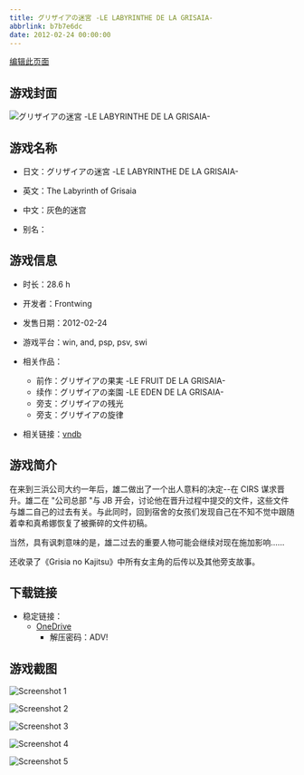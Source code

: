 ```yaml
---
title: グリザイアの迷宮 -LE LABYRINTHE DE LA GRISAIA-
abbrlink: b7b7e6dc
date: 2012-02-24 00:00:00
---
```

[编辑此页面](https://github.com/ACG-3/ADV3-source/blob/main/source/_posts/games/%E3%82%B0%E3%83%AA%E3%82%B6%E3%82%A4%E3%82%A2%E3%81%AE%E8%BF%B7%E5%AE%AE%20-LE%20LABYRINTHE%20DE%20LA%20GRISAIA-.md)

## 游戏封面

![グリザイアの迷宮 -LE LABYRINTHE DE LA GRISAIA-](https://pan.timero.xyz/onedrive/img_lib_001/%E3%82%B0%E3%83%AA%E3%82%B6%E3%82%A4%E3%82%A2%E3%81%AE%E8%BF%B7%E5%AE%AE%20-LE%20LABYRINTHE%20DE%20LA%20GRISAIA-_cover.avif)


## 游戏名称

- 日文：グリザイアの迷宮 -LE LABYRINTHE DE LA GRISAIA-
- 英文：The Labyrinth of Grisaia
- 中文：灰色的迷宫

- 别名：


## 游戏信息

- 时长：28.6 h
- 开发者：Frontwing
- 发售日期：2012-02-24
- 游戏平台：win, and, psp, psv, swi
- 相关作品：
   - 前作：グリザイアの果実 -LE FRUIT DE LA GRISAIA-
   - 续作：グリザイアの楽園 -LE EDEN DE LA GRISAIA-
   - 旁支：グリザイアの残光
   - 旁支：グリザイアの旋律

- 相关链接：[vndb](https://vndb.org/v7723)


## 游戏简介

在来到三浜公司大约一年后，雄二做出了一个出人意料的决定--在 CIRS 谋求晋升。雄二在 "公司总部 "与 JB 开会，讨论他在晋升过程中提交的文件，这些文件与雄二自己的过去有关。与此同时，回到宿舍的女孩们发现自己在不知不觉中跟随着幸和真希娜恢复了被撕碎的文件初稿。

当然，具有讽刺意味的是，雄二过去的重要人物可能会继续对现在施加影响......


还收录了《Grisia no Kajitsu》中所有女主角的后传以及其他旁支故事。


## 下载链接

- 稳定链接：
    - [OneDrive](https://pan.timero.xyz/onedrive/adv_lib_001/%E3%82%B0%E3%83%AA%E3%82%B6%E3%82%A4%E3%82%A2%E3%81%AE%E8%BF%B7%E5%AE%AE%20-LE%20LABYRINTHE%20DE%20LA%20GRISAIA-)
        - 解压密码：ADV!



## 游戏截图


![Screenshot 1](https://pan.timero.xyz/onedrive/img_lib_001/%E3%82%B0%E3%83%AA%E3%82%B6%E3%82%A4%E3%82%A2%E3%81%AE%E8%BF%B7%E5%AE%AE%20-LE%20LABYRINTHE%20DE%20LA%20GRISAIA-_Screenshot_1.avif)

![Screenshot 2](https://pan.timero.xyz/onedrive/img_lib_001/%E3%82%B0%E3%83%AA%E3%82%B6%E3%82%A4%E3%82%A2%E3%81%AE%E8%BF%B7%E5%AE%AE%20-LE%20LABYRINTHE%20DE%20LA%20GRISAIA-_Screenshot_2.avif)

![Screenshot 3](https://pan.timero.xyz/onedrive/img_lib_001/%E3%82%B0%E3%83%AA%E3%82%B6%E3%82%A4%E3%82%A2%E3%81%AE%E8%BF%B7%E5%AE%AE%20-LE%20LABYRINTHE%20DE%20LA%20GRISAIA-_Screenshot_3.avif)

![Screenshot 4](https://pan.timero.xyz/onedrive/img_lib_001/%E3%82%B0%E3%83%AA%E3%82%B6%E3%82%A4%E3%82%A2%E3%81%AE%E8%BF%B7%E5%AE%AE%20-LE%20LABYRINTHE%20DE%20LA%20GRISAIA-_Screenshot_4.avif)

![Screenshot 5](https://pan.timero.xyz/onedrive/img_lib_001/%E3%82%B0%E3%83%AA%E3%82%B6%E3%82%A4%E3%82%A2%E3%81%AE%E8%BF%B7%E5%AE%AE%20-LE%20LABYRINTHE%20DE%20LA%20GRISAIA-_Screenshot_5.avif)

